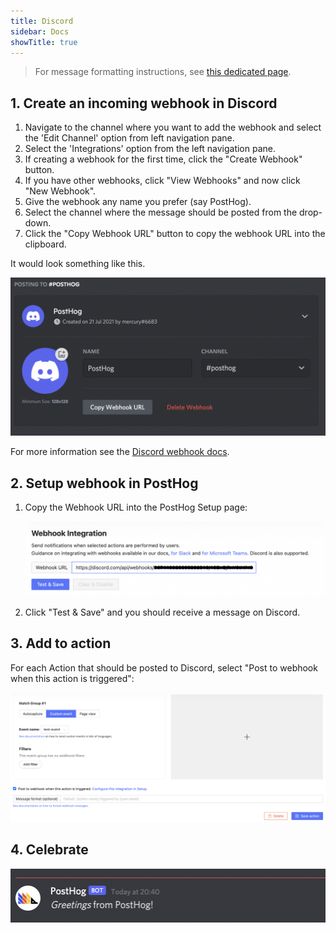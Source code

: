 ```yaml
---
title: Discord
sidebar: Docs
showTitle: true
---
```


> For message formatting instructions, see [this dedicated page](/docs/integrate/webhooks/message-formatting).

## 1. Create an incoming webhook in Discord 

1. Navigate to the channel where you want to add the webhook and select the 'Edit Channel' option from left navigation pane. 
1. Select the 'Integrations' option from the left navigation pane. 
1. If creating a webhook for the first time, click the "Create Webhook" button. 
1. If you have other webhooks, click "View Webhooks" and now click "New Webhook". 
1. Give the webhook any name you prefer (say PostHog). 
1. Select the channel where the message should be posted from the drop-down.
1. Click the "Copy Webhook URL" button to copy the webhook URL into the clipboard.  

It would look something like this. 

![Discord Webhook setup](../../../images/discord-webhook.png)

For more information see the [Discord webhook docs](https://support.discord.com/hc/en-us/articles/228383668-Intro-to-Webhooks).

## 2. Setup webhook in PostHog

1. Copy the Webhook URL into the PostHog Setup page:

    ![PostHog add webhook](../../../images/discord-add-webhook.png)

1. Click "Test & Save" and you should receive a message on Discord. 

## 3. Add to action

For each Action that should be posted to Discord, select "Post to webhook when this action is triggered":

![PostHog edit action](../../../images/post-action-slack.png)

## 4. Celebrate
![](../../../images/discord-message.png)

